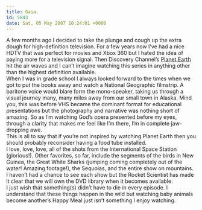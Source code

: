 ```yaml
---
title: Gaia.
id: 5843
date: Sat, 05 May 2007 10:24:01 +0000
---
```


A few months ago I decided to take the plunge and cough up the extra dough for high-definition television. For a few years now I’ve had a nice <span class="caps">HDTV</span> that was perfect for movies and Xbox 360 but I hated the idea of paying more for a television signal. Then Discovery Channel’s [Planet Earth](http://dsc.discovery.com/beyond/?clik=www_nav_beyond) hit the air waves and I can’t imagine watching this series in anything other than the highest definition available.  
 When I was in grade school I always looked forward to the times when we got to put the books away and watch a National Geographic filmstrip. A baritone voice would blare form the mono-speaker, taking us through a visual journey many, many miles away from our small town in Alaska. Mind you, this was before VHS became the dominant format for educational presentations but the photography and narrative was nothing short of amazing. So as I’m watching God’s opera presented before my eyes, through a clarity that makes me feel like I’m there, I’m in complete jaw-dropping awe.  
 This is all to say that if you’re not inspired by watching Planet Earth then you should probably reconsider having a food tube installed.  
 I love, love, love, all of the shots from the International Space Station (glorious!). Other favorites, so far, include the segments of the birds in New Guinea, the Great White Sharks (jumping coming completely out of the water! Amazing footage!), the Sequoias, and the entire show on mountains. I haven’t had a chance to see each show but the Rocket Scientist has made it clear that we will own the <span class="caps">DVD</span> library when it becomes available.  
 I just wish that something(s) didn’t have to die in every episode. I understand that these things happen in the wild but watching baby animals become another’s Happy Meal just isn’t something I enjoy watching.


